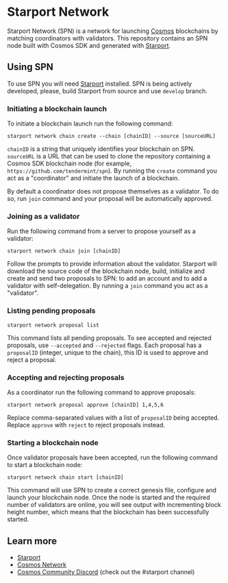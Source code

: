 # Starport Network

Starport Network (SPN) is a network for launching [Cosmos](https://cosmos.network) blockchains by matching coordinators with validators. This repository contains an SPN node built with Cosmos SDK and generated with [Starport](https://github.com/tendermint/starport).

## Using SPN

To use SPN you will need [Starport](https://github.com/tendermint/starport) installed. SPN is being actively developed, please, build Starport from source and use `develop` branch.

### Initiating a blockchain launch

To initiate a blockchain launch run the following command:

```
starport network chain create --chain [chainID] --source [sourceURL]
```

`chainID` is a string that uniquely identifies your blockchain on SPN. `sourceURL` is a URL that can be used to clone the repository containing a Cosmos SDK blockchain node (for example, `https://github.com/tendermint/spn`). By running the `create` command you act as a "coordinator" and initiate the launch of a blockchain.

By default a coordinator does not propose themselves as a validator. To do so, run `join` command and your proposal will be automatically approved.

### Joining as a validator

Run the following command from a server to propose yourself as a validator:

```
starport network chain join [chainID]
```

Follow the prompts to provide information about the validator. Starport will download the source code of the blockchain node, build, initialize and create and send two proposals to SPN: to add an account and to add a validator with self-delegation. By running a `join` command you act as a "validator".

### Listing pending proposals

```
starport network proposal list
```

This command lists all pending proposals. To see accepted and rejected proposals, use `--accepted` and `--rejected` flags. Each proposal has a `proposalID` (integer, unique to the chain), this ID is used to approve and reject a proposal.

### Accepting and rejecting proposals

As a coordinator run the following command to approve proposals:

```
starport network proposal approve [chainID] 1,4,5,6
```

Replace comma-separated values with a list of `proposalID` being accepted. Replace `approve` with `reject` to reject proposals instead.

### Starting a blockchain node

Once validator proposals have been accepted, run the following command to start a blockchain node:

```
starport network chain start [chainID]
```

This command will use SPN to create a correct genesis file, configure and launch your blockchain node. Once the node is started and the required number of validators are online, you will see output with incrementing block height number, which means that the blockchain has been successfully started.

## Learn more

* [Starport](https://github.com/tendermint/starport)
* [Cosmos Network](https://cosmos.network)
* [Cosmos Community Discord](https://discord.com/invite/W8trcGV) (check out the #starport channel)
